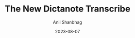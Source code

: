 ---
layout: single
title: "The New Dictanote Transcribe"
date: 2023-08-07
category: news
author: Anil Shanbhag
thumbnail: "https://rizi97.github.io/hugo-dictanote/assets/img/blog/featured.jpg"
---